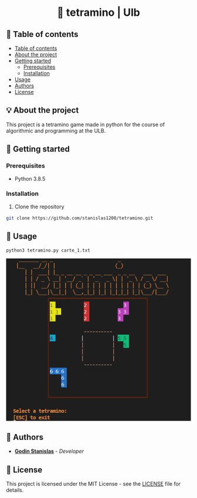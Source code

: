 <h1 align="center">
📖 tetramino | Ulb
</h1>

## 📝 Table of contents
- [Table of contents](#-table-of-contents)
- [About the project](#-about-the-project)
- [Getting started](#-getting-started)
  - [Prerequisites](#prerequisites)
  - [Installation](#installation)
- [Usage](#-usage)
- [Authors](#-authors)
- [License](#-license)

## 💡 About the project
This project is a tetramino game made in python for the course of algorithmic and programming at the ULB.

## 🏁 Getting started
### Prerequisites
- Python 3.8.5

### Installation
1. Clone the repository
```sh
git clone https://github.com/stanislas1200/tetramino.git
```

## 📖 Usage
```sh
python3 tetramino.py carte_1.txt
```

![Game Image](./images/Capture1.PNG)

## 👤 Authors
- [**Godin Stanislas**](https://github.com/stanislas1200) - *Developer*

## 📜 License
This project is licensed under the MIT License - see the [LICENSE](LICENSE) file for details.
